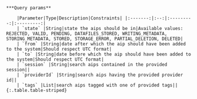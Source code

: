     ***Query params**

        |Parameter|Type|Description|Constraints| |:-------:|:--:|:---------:|:---------:|
        | `state` |String|state the aips should be in|Available values: REJECTED, VALID, PENDING, DATAFILES_STORED, WRITING_METADATA, STORING_METADATA, STORED, STORAGE_ERROR, PARTIAL_DELETION, DELETED|
        | `from` |String|date after which the aip should have been added to the system|Should respect UTC format|
        | `to` |String|date before which the aip should have been added to the system|Should respect UTC format|
        | `session` |String|search aips contained in the provided session||
        | `providerId` |String|search aips having the provided provider id||
        | `tags` |List|search aips tagged with one of provided tags||
    {:.table.table-striped}
